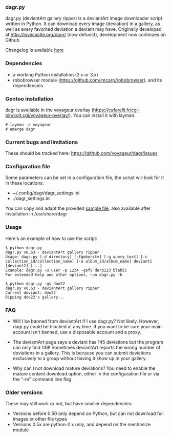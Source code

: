 ###  dagr.py
dagr.py (deviantArt gallery ripper) is a deviantArt image downloader script written in Python.
It can download every image (deviation) in a gallery, as well as every favorited deviation a deviant may have.
Originally developed at http://lovecastle.org/dagr/ (now defunct), development now continues on Github

Changelog is available [here](CHANGELOG.md)

### Dependencies
* a working Python installation (2.x or 3.x)
* robobrowser module (https://github.com/jmcarp/robobrowser), and its dependencies

### Gentoo installation
dagr is available in the voyageur overlay (https://cafarelli.fr/cgi-bin/cgit.cgi/voyageur-overlay/).
You can install it with layman:
```
# layman -a voyageur
# emerge dagr
```
### Current bugs and limitations
These should be tracked here: https://github.com/voyageur/dagr/issues

### Configuration file
Some parameters can be set in a configuration file, the script will look for it in these locations:
* ~/.config/dagr/dagr_settings.ini
* ./dagr_settings.ini

You can copy and adapt the provided [sample file](dagr_settings.ini.sample), also available after installation in /usr/share/dagr

###  Usage
Here's an example of how to use the script:

```
$ python dagr.py
dagr.py v0.63 - deviantArt gallery ripper
Usage: dagr.py [-d directory] [-fgmhorstv] [-q query_text] [-c collection_id/collection_name] [-a album_id/album_name] deviant1 [deviant2] [...]
Example: dagr.py -u user -p 1234 -gsfv derp123 blah55
For extended help and other options, run dagr.py -h

$ python dagr.py -gs doo22
dagr.py v0.63 - deviantArt gallery ripper
Current deviant: doo22
Ripping doo22's gallery...
```

### FAQ
- Will I be banned from deviantArt if I use dagr.py?
Not likely. However, dagr.py could be blocked at any time. If you want to be sure your main account isn't banned, use a disposable account and a proxy.

- The deviantArt page says a deviant has 145 deviations but the program can only find 139!
Sometimes deviantArt reports the wrong number of deviations in a gallery. This is because you can submit deviations exclusively to a group without having it show up in your gallery.

- Why can I not download mature deviations?
You need to enable the mature content download option, either in the configuration file or via the "-m" command line flag

### Older versions

These may still work or not, but have smaller dependencies:
* Versions before 0.50 only depend on Python, but can not download full images or other file types
* Versions 0.5x are python-2.x only, and depend on the mechanize module
